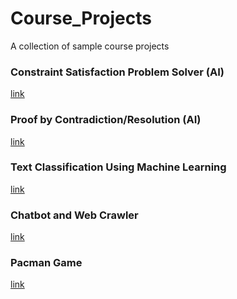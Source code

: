 # Course_Projects
A collection of sample course projects


### Constraint Satisfaction Problem Solver (AI) 
[link](https://github.com/KinseyMellon/Course_Projects/blob/main/main_csp.py)


### Proof by Contradiction/Resolution (AI)
[link](https://github.com/KinseyMellon/Course_Projects/blob/main/main_contradict.py)


### Text Classification Using Machine Learning
[link](https://github.com/KinseyMellon/Course_Projects/blob/main/Text_ClassificationHW.ipynb)


### Chatbot and Web Crawler
[link](https://github.com/KinseyMellon/Course_Projects/tree/main/Chatbot)


### Pacman Game
[link](https://github.com/KinseyMellon/Course_Projects/blob/main/message%20(14).txt)

